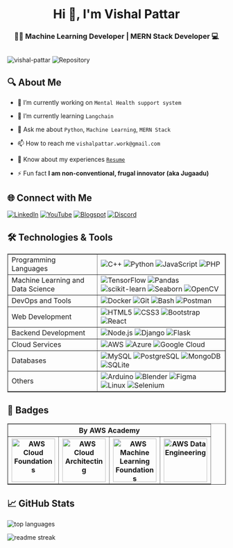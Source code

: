 <h1 align="center">Hi 👋, I'm Vishal Pattar</h1>
<h3 align="center">👨‍💻 Machine Learning Developer | MERN Stack Developer 💻</h3>

## 
<p align="left"> 
  <img src="https://komarev.com/ghpvc/?username=vishal-pattar&label=Profile%20views&color=0e75b6&style=flat" alt="vishal-pattar" /> 
  <img src="https://img.shields.io/badge/Total_Repos-100-5865F2" alt="Repository" />
</p>

## 🔍 About Me
- 🔭 I’m currently working on `Mental Health support system`

- 🌱 I’m currently learning `Langchain`

- 💬 Ask me about `Python`, `Machine Learning`, `MERN Stack`

- 📫 How to reach me `vishalpattar.work@gmail.com`

- 📄 Know about my experiences [`Resume`](https://drive.google.com/file/d/1Zh3Jp7sEcutdjXNskgbdj0_5uocf31SH/view)

- ⚡ Fun fact **I am non-conventional, frugal innovator (aka Jugaadu)**

## 🌐 Connect with Me

[![LinkedIn](https://img.shields.io/badge/LinkedIn-0A66C2?style=for-the-badge&logo=linkedin&logoColor=white)](https://www.linkedin.com/in/vishal-pattar-1403801a1/)
[![YouTube](https://img.shields.io/badge/YouTube-FF0000?style=for-the-badge&logo=youtube&logoColor=white)](https://www.youtube.com/@vishalpattar03)
[![Blogspot](https://img.shields.io/badge/Blogspot-FF5722?style=for-the-badge&logo=blogger&logoColor=white)](https://vishal-pattar.blogspot.com/)
[![Discord](https://img.shields.io/badge/Discord-5865F2?style=for-the-badge&logo=discord&logoColor=white)](https://discordapp.com/users/vishal0303)

## 🛠️ Technologies & Tools
<table border='1'>
  <tr>
    <td>Programming Languages</td>
    <td>
      <img src="https://img.shields.io/badge/-C++-333?style=flat&logo=cpp" alt="C++">
      <img src="https://img.shields.io/badge/-Python-333?style=flat&logo=python" alt="Python">
      <img src="https://img.shields.io/badge/-JavaScript-333?style=flat&logo=javascript" alt="JavaScript">
      <img src="https://img.shields.io/badge/-PHP-333?style=flat&logo=php" alt="PHP">
    </td>
  </tr>
  <tr>
    <td>Machine Learning and Data Science</td>
    <td>
      <img src="https://img.shields.io/badge/-TensorFlow-333?style=flat&logo=tensorflow" alt="TensorFlow">
      <img src="https://img.shields.io/badge/-Pandas-333?style=flat&logo=pandas" alt="Pandas">
      <img src="https://img.shields.io/badge/-scikit--learn-333?style=flat&logo=scikitlearn" alt="scikit-learn">
      <img src="https://img.shields.io/badge/-Seaborn-333?style=flat&logo=seaborn" alt="Seaborn">
      <img src="https://img.shields.io/badge/-OpenCV-333?style=flat&logo=opencv" alt="OpenCV">
    </td>
  </tr>
  <tr>
    <td>DevOps and Tools</td>
    <td>
      <img src="https://img.shields.io/badge/-Docker-333?style=flat&logo=docker" alt="Docker">
      <img src="https://img.shields.io/badge/-Git-333?style=flat&logo=git" alt="Git">
      <img src="https://img.shields.io/badge/-Bash-333?style=flat&logo=gnubash" alt="Bash">
      <img src="https://img.shields.io/badge/-Postman-333?style=flat&logo=postman" alt="Postman">
    </td>
  </tr>
  <tr>
    <td>Web Development</td>
    <td>
      <img src="https://img.shields.io/badge/-HTML5-333?style=flat&logo=html5" alt="HTML5">
      <img src="https://img.shields.io/badge/-CSS3-333?style=flat&logo=css3" alt="CSS3">
      <img src="https://img.shields.io/badge/-Bootstrap-333?style=flat&logo=bootstrap" alt="Bootstrap">
      <img src="https://img.shields.io/badge/-React-333?style=flat&logo=react" alt="React">
    </td>
  </tr>
  <tr>
    <td>Backend Development</td>
    <td>
      <img src="https://img.shields.io/badge/-Node.js-333?style=flat&logo=node.js" alt="Node.js">
      <img src="https://img.shields.io/badge/-Django-333?style=flat&logo=django" alt="Django">
      <img src="https://img.shields.io/badge/-Flask-333?style=flat&logo=flask" alt="Flask">
    </td>
  </tr>
  <tr>
    <td>Cloud Services</td>
    <td>
      <img src="https://img.shields.io/badge/-AWS-333?style=flat&logo=amazonwebservices" alt="AWS">
      <img src="https://img.shields.io/badge/-Azure-333?style=flat&logo=microsoftazure" alt="Azure">
      <img src="https://img.shields.io/badge/-Google%20Cloud-333?style=flat&logo=googlecloud" alt="Google Cloud">
    </td>
  </tr>
  <tr>
    <td>Databases</td>
    <td>
      <img src="https://img.shields.io/badge/-MySQL-333?style=flat&logo=mysql" alt="MySQL">
      <img src="https://img.shields.io/badge/-PostgreSQL-333?style=flat&logo=postgresql" alt="PostgreSQL">
      <img src="https://img.shields.io/badge/-MongoDB-333?style=flat&logo=mongodb" alt="MongoDB">
      <img src="https://img.shields.io/badge/-SQLite-333?style=flat&logo=sqlite" alt="SQLite">
    </td>
  </tr>
  <tr>
    <td>Others</td>
    <td>
      <img src="https://img.shields.io/badge/-Arduino-333?style=flat&logo=arduino" alt="Arduino">
      <img src="https://img.shields.io/badge/-Blender-333?style=flat&logo=blender" alt="Blender">
      <img src="https://img.shields.io/badge/-Figma-333?style=flat&logo=figma" alt="Figma">
      <img src="https://img.shields.io/badge/-Linux-333?style=flat&logo=linux" alt="Linux">
      <img src="https://img.shields.io/badge/-Selenium-333?style=flat&logo=selenium" alt="Selenium">
    </td>
  </tr>
</table>

## 🔰 Badges
<table border="1">
  <tr>
    <th colspan='4'>By AWS Academy</th>
  </tr>
  <tr>
    <th>
      <a href='https://www.credly.com/badges/1edd848e-150d-4126-a5c1-24c62b40e5e6/public_url'>
        <img src='https://github.com/Vishal-Pattar/Vishal-Pattar/assets/104265753/bee1b86f-b230-49e9-8455-0b53469c62a8' alt='AWS Cloud Foundations' width='100px'>
      </a>
    </th>
    <th>
      <a href='https://www.credly.com/badges/3194942b-cdea-4e93-9e2d-3940e1d04e20/public_url'>
        <img src='https://github.com/Vishal-Pattar/Vishal-Pattar/assets/104265753/fdd2d770-4e7e-486f-83a8-46847767217b' alt='AWS Cloud Architecting' width='100px'>
      </a>
    </th>
    <th>
      <a href='https://www.credly.com/badges/50505f79-8440-45b0-8753-68d47a371e26/public_url'>
        <img src='https://github.com/Vishal-Pattar/Vishal-Pattar/assets/104265753/64149191-fa78-42d1-a117-1b961788d52b' alt='AWS Machine Learning Foundations' width='100px'>
      </a>
    </th>
    <th>
      <a href='https://www.credly.com/badges/fe831383-dda8-4130-8f2a-3e0ac78fabee/public_url'>
        <img src='https://github.com/Vishal-Pattar/Vishal-Pattar/assets/104265753/2e028ebb-b603-476c-8496-c2dbb280a84d' alt='AWS Data Engineering' width='100px'>
      </a>
    </th>
  </tr>
</table>

## 📈 GitHub Stats
![top languages](https://github-readme-stats.vercel.app/api/top-langs?username=vishal-pattar&show_icons=true&locale=en&layout=compact&theme=light)
<br>
<!-- ![readme stats](https://github-readme-stats.vercel.app/api?username=vishal-pattar&show_icons=true&locale=en&theme=dark)
<br> -->
![readme streak](https://github-readme-streak-stats.herokuapp.com/?user=vishal-pattar&theme=light)
